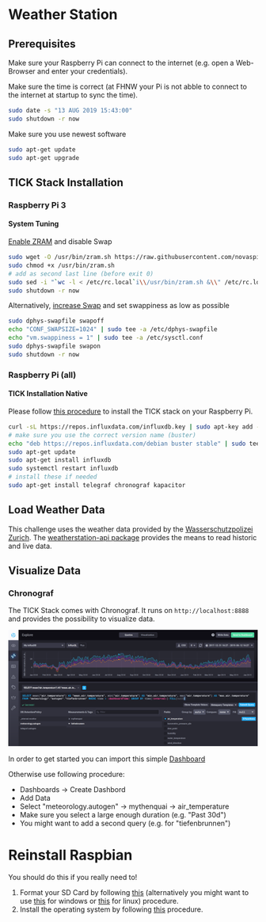 # Weather Station

## Prerequisites

Make sure your Raspberry Pi can connect to the internet (e.g. open a Web-Browser and enter your credentials).

Make sure the time is correct (at FHNW your Pi is not abble to connect to the internet at startup to sync the time).

```bash
sudo date -s "13 AUG 2019 15:43:00"
sudo shutdown -r now
```

Make sure you use newest software

```bash
sudo apt-get update
sudo apt-get upgrade 
```

## TICK Stack Installation

### Raspberry Pi 3

#### System Tuning

[Enable ZRAM](https://github.com/novaspirit/rpi_zram) and disable Swap

```bash
sudo wget -O /usr/bin/zram.sh https://raw.githubusercontent.com/novaspirit/rpi_zram/master/zram.sh
sudo chmod +x /usr/bin/zram.sh
# add as second last line (before exit 0)
sudo sed -i "`wc -l < /etc/rc.local`i\\/usr/bin/zram.sh &\\" /etc/rc.local
sudo shutdown -r now
```

Alternatively, [increase Swap](https://wpitchoune.net/tricks/raspberry_pi3_increase_swap_size.html) and set swappiness as low as possible

```bash
sudo dphys-swapfile swapoff
echo "CONF_SWAPSIZE=1024" | sudo tee -a /etc/dphys-swapfile
echo "vm.swappiness = 1" | sudo tee -a /etc/sysctl.conf
sudo dphys-swapfile swapon
sudo shutdown -r now
```

### Raspberry Pi (all)

#### TICK Installation Native

Please follow [this procedure](https://www.influxdata.com/blog/running-the-tick-stack-on-a-raspberry-pi/) to install the TICK stack on your Raspberry Pi.

```bash
curl -sL https://repos.influxdata.com/influxdb.key | sudo apt-key add -
# make sure you use the correct version name (buster)
echo "deb https://repos.influxdata.com/debian buster stable" | sudo tee /etc/apt/sources.list.d/influxdb.list
sudo apt-get update
sudo apt-get install influxdb 
sudo systemctl restart influxdb
# install these if needed
sudo apt-get install telegraf chronograf kapacitor
```

## Load Weather Data

This challenge uses the weather data provided by the [Wasserschutzpolizei Zurich](https://data.stadt-zuerich.ch/dataset/sid_wapo_wetterstationen).
The [weatherstation-api package](https://pypi.org/project/fhnw-ds-hs2019-weatherstation-api/) provides the means to read historic and live data.

## Visualize Data

### Chronograf

The TICK Stack comes with Chronograf. It runs on `http://localhost:8888` and provides the possibility to visualize data. 

![alt text](./pics/query_01.png "Visualization of air temperature")

In order to get started you can import this simple [Dashboard](dashboard/Simple_Dashboard.json)

Otherwise use following procedure:
- Dashboards -> Create Dashbord
- Add Data
- Select "meteorology.autogen" -> mythenquai -> air_temperature
- Make sure you select a large enough duration (e.g. "Past 30d")
- You might want to add a second query (e.g. for "tiefenbrunnen")


# Reinstall Raspbian

You should do this if you really need to!

1. Format your SD Card by following [this](https://www.raspberrypi.org/documentation/installation/sdxc_formatting.md) (alternatively you might want to use [this](https://www.disk-partition.com/articles/raspberry-pi-sd-card-format-4125.html) for windows or [this](https://www.pcworld.com/article/3176712/how-to-format-an-sd-card-in-linux.html) for linux) procedure.
2. Install the operating system by following [this](https://www.raspberrypi.org/documentation/installation/installing-images/) procedure.



